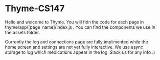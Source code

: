 # Thyme-CS147

Hello and welcome to Thyme. You will fidn the code for each page in thyme/app/[page_name]/index.js . You can find the components we use in the assets folder. 

Currently the log and connections page are fully implimented while the home screen and settings are not yet fully interactive. We use async storage to log which medications appear in the log. Slack us for any info :)
